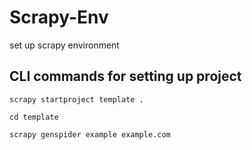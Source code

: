 # Scrapy-Env
set up scrapy environment

## CLI commands for setting up project
```{bash}
scrapy startproject template .

cd template

scrapy genspider example example.com
```
